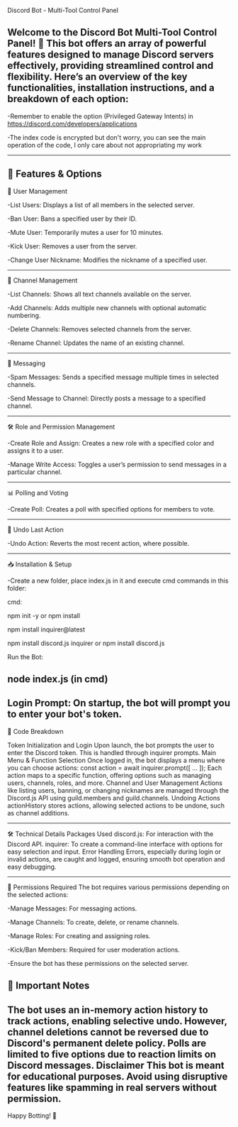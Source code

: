 Discord Bot - Multi-Tool Control Panel

Welcome to the Discord Bot Multi-Tool Control Panel! 🎉 This bot offers an array of powerful features designed to manage Discord servers effectively, providing streamlined control and flexibility. Here’s an overview of the key functionalities, installation instructions, and a breakdown of each option:
-----

-Remember to enable the option (Privileged Gateway Intents) in https://discord.com/developers/applications

-The index code is encrypted but don't worry, you can see the main operation of the code, I only care about not appropriating my work

 -----
 
🚀 Features & Options
-----

🤖 User Management

-List Users: Displays a list of all members in the selected server.

-Ban User: Bans a specified user by their ID.

-Mute User: Temporarily mutes a user for 10 minutes.

-Kick User: Removes a user from the server.

-Change User Nickname: Modifies the nickname of a specified user.
____
📁 Channel Management

-List Channels: Shows all text channels available on the server.

-Add Channels: Adds multiple new channels with optional automatic numbering.

-Delete Channels: Removes selected channels from the server.

-Rename Channel: Updates the name of an existing channel.
____
💬 Messaging

-Spam Messages: Sends a specified message multiple times in selected channels.

-Send Message to Channel: Directly posts a message to a specified channel.
____
🛠️ Role and Permission Management

-Create Role and Assign: Creates a new role with a specified color and assigns it to a user.

-Manage Write Access: Toggles a user’s permission to send messages in a particular channel.
____
📊 Polling and Voting

-Create Poll: Creates a poll with specified options for members to vote.
____
🔄 Undo Last Action

-Undo Action: Reverts the most recent action, where possible.
____


📥 Installation & Setup

-Create a new folder, place index.js in it and execute cmd commands in this folder:

cmd:

npm init -y or npm install

npm install inquirer@latest

npm install discord.js inquirer or npm install discord.js

Run the Bot:

node index.js (in cmd)
----
Login Prompt:
On startup, the bot will prompt you to enter your bot's token.
----

📝 Code Breakdown

Token Initialization and Login
Upon launch, the bot prompts the user to enter the Discord token. This is handled through inquirer prompts.
Main Menu & Function Selection
Once logged in, the bot displays a menu where you can choose actions:
const action = await inquirer.prompt([ ... ]);
Each action maps to a specific function, offering options such as managing users, channels, roles, and more.
Channel and User Management
Actions like listing users, banning, or changing nicknames are managed through the Discord.js API using guild.members and guild.channels.
Undoing Actions
actionHistory stores actions, allowing selected actions to be undone, such as channel additions.
____
🛠 Technical Details
Packages Used
discord.js: For interaction with the Discord API.
inquirer: To create a command-line interface with options for easy selection and input.
Error Handling
Errors, especially during login or invalid actions, are caught and logged, ensuring smooth bot operation and easy debugging.
____
🔑 Permissions Required
The bot requires various permissions depending on the selected actions:

-Manage Messages: For messaging actions.

-Manage Channels: To create, delete, or rename channels.

-Manage Roles: For creating and assigning roles.

-Kick/Ban Members: Required for user moderation actions.

-Ensure the bot has these permissions on the selected server.

📝 Important Notes
----
The bot uses an in-memory action history to track actions, enabling selective undo. However, channel deletions cannot be reversed due to Discord's permanent delete policy.
Polls are limited to five options due to reaction limits on Discord messages.
Disclaimer
This bot is meant for educational purposes. Avoid using disruptive features like spamming in real servers without permission.
---
Happy Botting! 🚀
